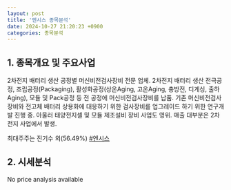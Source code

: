 ```yaml
---
layout: post
title: '엔시스 종목분석'
date: 2024-10-27 21:20:23 +0900
categories: 종목분석
---
```


## 1. 종목개요 및 주요사업

2차전지 배터리 생산 공정별 머신비전검사장비 전문 업체. 2차전지 배터리 생산 전극공정, 조립공정(Packaging), 활성화공정(상온Aging, 고온Aging, 충방전, 디게싱, 출하Aging), 모듈 및 Pack공정 등 전 공정에 머신비전검사장비를 납품. 기존 머신비전검사장비와 전고체 배터리 상용화에 대응하기 위한 검사장비를 업그레이드 하기 위한 연구개발 진행 중. 아울러 태양전지셀 및 모듈 제조설비 장비 사업도 영위. 매출 대부분은 2차전지 사업에서 발생.

최대주주는 진기수 외(56.49%)
[#엔시스](#)

## 2. 시세분석

No price analysis available
